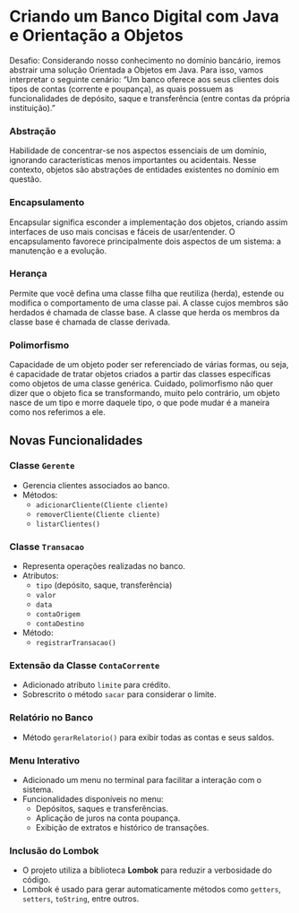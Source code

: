 # Criando um Banco Digital com Java e Orientação a Objetos

Desafio: Considerando nosso conhecimento no domínio bancário, iremos abstrair uma solução Orientada a Objetos em Java. Para isso, vamos interpretar o seguinte cenário:
“Um banco oferece aos seus clientes dois tipos de contas (corrente e poupança), as quais possuem as funcionalidades de depósito, saque e transferência (entre contas da própria instituição).”

### Abstração
Habilidade de concentrar-se nos aspectos essenciais de um domínio, ignorando características menos importantes ou acidentais. Nesse contexto, objetos são abstrações de entidades existentes no domínio em questão.

### Encapsulamento
Encapsular significa esconder a implementação dos objetos, criando assim interfaces de uso mais concisas e fáceis de usar/entender. O encapsulamento favorece principalmente dois aspectos de um sistema: a manutenção e a evolução.

### Herança
Permite que você defina uma classe filha que reutiliza (herda), estende ou modifica o comportamento de uma classe pai. A classe cujos membros são herdados é chamada de classe base. A classe que herda os membros da classe base é chamada de classe derivada.

### Polimorfismo
Capacidade de um objeto poder ser referenciado de várias formas, ou seja, é capacidade de tratar objetos criados a partir das classes específicas como objetos de uma classe genérica. Cuidado, polimorfismo não quer dizer que o objeto fica se transformando, muito pelo contrário, um objeto nasce de um tipo e morre daquele tipo, o que pode mudar é a maneira como nos referimos a ele.

## Novas Funcionalidades

### Classe `Gerente`
- Gerencia clientes associados ao banco.
- Métodos:
  - `adicionarCliente(Cliente cliente)`
  - `removerCliente(Cliente cliente)`
  - `listarClientes()`

### Classe `Transacao`
- Representa operações realizadas no banco.
- Atributos:
  - `tipo` (depósito, saque, transferência)
  - `valor`
  - `data`
  - `contaOrigem`
  - `contaDestino`
- Método:
  - `registrarTransacao()`

### Extensão da Classe `ContaCorrente`
- Adicionado atributo `limite` para crédito.
- Sobrescrito o método `sacar` para considerar o limite.

### Relatório no Banco
- Método `gerarRelatorio()` para exibir todas as contas e seus saldos.

### Menu Interativo
- Adicionado um menu no terminal para facilitar a interação com o sistema.
- Funcionalidades disponíveis no menu:
  - Depósitos, saques e transferências.
  - Aplicação de juros na conta poupança.
  - Exibição de extratos e histórico de transações.

### Inclusão do Lombok
- O projeto utiliza a biblioteca **Lombok** para reduzir a verbosidade do código.
- Lombok é usado para gerar automaticamente métodos como `getters`, `setters`, `toString`, entre outros.